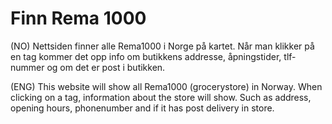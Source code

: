 # Finn Rema 1000
(NO) 
Nettsiden finner alle Rema1000 i Norge på kartet. Når man klikker på en tag kommer det opp info om butikkens addresse, åpningstider, tlf-nummer og om det er post i butikken. 

(ENG) 
This website will show all Rema1000 (grocerystore) in Norway. When clicking on a tag, information about the store will show. Such as address, opening hours, phonenumber and if it has post delivery in store. 
